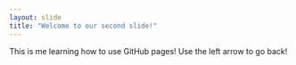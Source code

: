 ```yaml
---
layout: slide
title: "Welcome to our second slide!"
---
```

This is me learning how to use GitHub pages!
Use the left arrow to go back!
